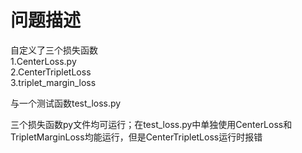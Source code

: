 # 问题描述
自定义了三个损失函数<br>
1.CenterLoss.py<br>
2.CenterTripletLoss<br>
3.triplet_margin_loss<br>

与一个测试函数test_loss.py

三个损失函数py文件均可运行；在test_loss.py中单独使用CenterLoss和TripletMarginLoss均能运行，但是CenterTripletLoss运行时报错

